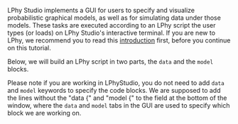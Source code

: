 
LPhy Studio implements a GUI for users to specify and visualize
probabilistic graphical models, as well as for simulating data 
under those models.
These tasks are executed according to an LPhy script the user types
(or loads) on LPhy Studio's interactive terminal.
If you are new to LPhy, we recommend you to read this [introduction](https://linguaphylo.github.io/about/) first, 
before you continue on this tutorial. 

Below, we will build an LPhy script in two parts, the `data` and
the `model` blocks.

Please note if you are working in LPhyStudio, 
you do not need to add `data` and `model` keywords to specify the code blocks.
We are supposed to add the lines without the "data {" and "model {" to the field at the bottom of the window,
where the `data` and `model` tabs in the GUI are used to specify which block we are working on.
